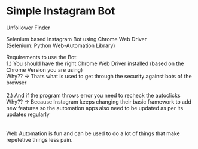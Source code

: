 # Simple Instagram Bot
 Unfollower Finder

Selenium based Instagram Bot using Chrome Web Driver <br />
(Selenium: Python Web-Automation Library)   <br />



Requirements to use the Bot: <br />
1.) You should have the right Chrome Web Driver installed (based on the Chrome Version you are using) <br />
      Why?? -> Thats what is used to get through the security against bots of the browser <br /> <br />
2.) And if the program throws error you need to recheck the autoclicks <br />
      Why?? -> Because Instagram keeps changing their basic framework to add new features so the automation apps also need to be updated as per its updates regularly <br />
<br />
<br />
Web Automation is fun and can be used to do a lot of things that make repetetive things less pain.
      
